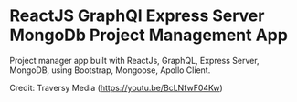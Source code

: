 # ReactJS GraphQl Express Server MongoDb Project Management App
Project manager app built with ReactJs, GraphQL, Express Server, MongoDB, using Bootstrap, Mongoose, Apollo Client. 

Credit: Traversy Media (https://youtu.be/BcLNfwF04Kw)
